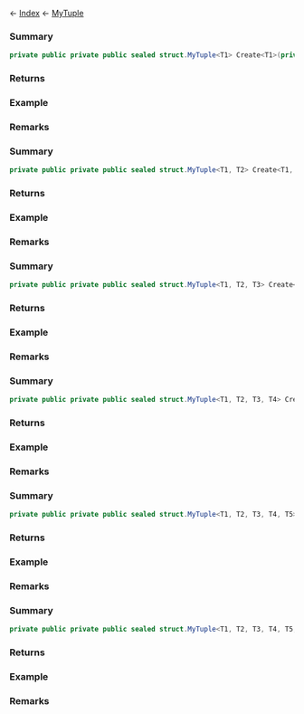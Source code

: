 ← [Index](Api-Index) ← [MyTuple](VRage.MyTuple)

### Summary

```csharp
private public private public sealed struct.MyTuple<T1> Create<T1>(private public class.T1 arg1)
```

### Returns

### Example

### Remarks

### Summary

```csharp
private public private public sealed struct.MyTuple<T1, T2> Create<T1, T2>(private public class.T1 arg1, private public class.T2 arg2)
```

### Returns

### Example

### Remarks

### Summary

```csharp
private public private public sealed struct.MyTuple<T1, T2, T3> Create<T1, T2, T3>(private public class.T1 arg1, private public class.T2 arg2, private public class.T3 arg3)
```

### Returns

### Example

### Remarks

### Summary

```csharp
private public private public sealed struct.MyTuple<T1, T2, T3, T4> Create<T1, T2, T3, T4>(private public class.T1 arg1, private public class.T2 arg2, private public class.T3 arg3, private public class.T4 arg4)
```

### Returns

### Example

### Remarks

### Summary

```csharp
private public private public sealed struct.MyTuple<T1, T2, T3, T4, T5> Create<T1, T2, T3, T4, T5>(private public class.T1 arg1, private public class.T2 arg2, private public class.T3 arg3, private public class.T4 arg4, private public class.T5 arg5)
```

### Returns

### Example

### Remarks

### Summary

```csharp
private public private public sealed struct.MyTuple<T1, T2, T3, T4, T5, T6> Create<T1, T2, T3, T4, T5, T6>(private public class.T1 arg1, private public class.T2 arg2, private public class.T3 arg3, private public class.T4 arg4, private public class.T5 arg5, private public class.T6 arg6)
```

### Returns

### Example

### Remarks

